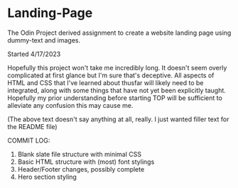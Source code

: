 # Landing-Page
The Odin Project derived assignment to create a website landing page using dummy-text and images.

Started 4/17/2023 

Hopefully this project won't take me incredibly long. It doesn't seem overly complicated at first glance but I'm sure that's deceptive. All aspects of HTML and CSS that I've learned about thusfar will likely need to be integrated, along with some things that have not yet been explicitly taught. Hopefully my prior understanding before starting TOP will be sufficient to alleviate any confusion this may cause me.

(The above text doesn't say anything at all, really. I just wanted filler text for the README file)

COMMIT LOG: 

1. Blank slate file structure with minimal CSS
2. Basic HTML structure with (most) font stylings
3. Header/Footer changes, possibly complete
4. Hero section styling